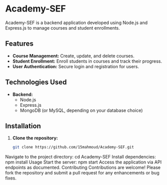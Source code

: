 # Academy-SEF

Academy-SEF is a backend application developed using Node.js and Express.js to manage courses and student enrollments.

## Features

- **Course Management:** Create, update, and delete courses.
- **Student Enrollment:** Enroll students in courses and track their progress.
- **User Authentication:** Secure login and registration for users.

## Technologies Used

- **Backend:**
  - Node.js
  - Express.js
  - MongoDB (or MySQL, depending on your database choice)

## Installation

1. **Clone the repository:**
   ```bash
   git clone https://github.com/15mahmoud/Academy-SEF.git


Navigate to the project directory:
cd Academy-SEF
Install dependencies:
npm install
Usage
Start the server:
npm start
Access the application via API endpoints as documented.
Contributing
Contributions are welcome! Please fork the repository and submit a pull request for any enhancements or bug fixes.

